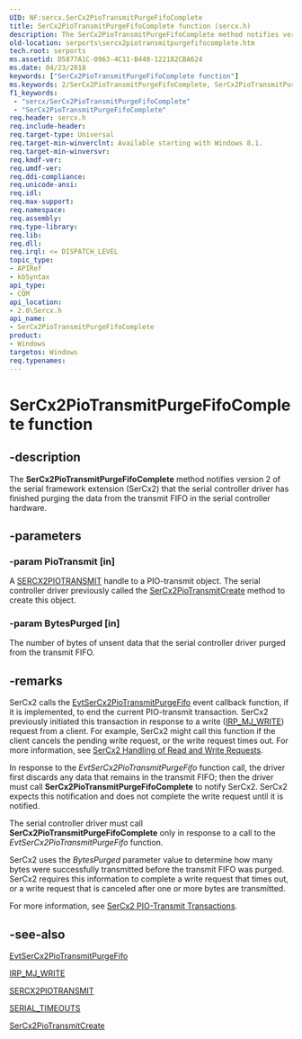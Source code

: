 ```yaml
---
UID: NF:sercx.SerCx2PioTransmitPurgeFifoComplete
title: SerCx2PioTransmitPurgeFifoComplete function (sercx.h)
description: The SerCx2PioTransmitPurgeFifoComplete method notifies version 2 of the serial framework extension (SerCx2) that the serial controller driver has finished purging the data from the transmit FIFO in the serial controller hardware.
old-location: serports\sercx2piotransmitpurgefifocomplete.htm
tech.root: serports
ms.assetid: D5877A1C-0963-4C11-B440-122182CBA624
ms.date: 04/23/2018
keywords: ["SerCx2PioTransmitPurgeFifoComplete function"]
ms.keywords: 2/SerCx2PioTransmitPurgeFifoComplete, SerCx2PioTransmitPurgeFifoComplete, SerCx2PioTransmitPurgeFifoComplete method [Serial Ports], serports.sercx2piotransmitpurgefifocomplete
f1_keywords:
 - "sercx/SerCx2PioTransmitPurgeFifoComplete"
 - "SerCx2PioTransmitPurgeFifoComplete"
req.header: sercx.h
req.include-header: 
req.target-type: Universal
req.target-min-winverclnt: Available starting with Windows 8.1.
req.target-min-winversvr: 
req.kmdf-ver: 
req.umdf-ver: 
req.ddi-compliance: 
req.unicode-ansi: 
req.idl: 
req.max-support: 
req.namespace: 
req.assembly: 
req.type-library: 
req.lib: 
req.dll: 
req.irql: <= DISPATCH_LEVEL
topic_type:
- APIRef
- kbSyntax
api_type:
- COM
api_location:
- 2.0\Sercx.h
api_name:
- SerCx2PioTransmitPurgeFifoComplete
product:
- Windows
targetos: Windows
req.typenames: 
---
```


# SerCx2PioTransmitPurgeFifoComplete function


## -description


The <b>SerCx2PioTransmitPurgeFifoComplete</b> method notifies version 2 of the serial framework extension (SerCx2) that the serial controller driver has finished purging the data from the transmit FIFO in the serial controller hardware.


## -parameters




### -param PioTransmit [in]

A <a href="https://docs.microsoft.com/windows-hardware/drivers/serports/sercx2-object-handles">SERCX2PIOTRANSMIT</a> handle to a PIO-transmit object. The serial controller driver previously called the <a href="https://docs.microsoft.com/windows-hardware/drivers/ddi/sercx/nf-sercx-sercx2piotransmitcreate">SerCx2PioTransmitCreate</a> method to create this object.


### -param BytesPurged [in]

The number of bytes of unsent data that the serial controller driver purged from the transmit FIFO.


## -remarks



SerCx2 calls the <a href="https://docs.microsoft.com/windows-hardware/drivers/ddi/sercx/nc-sercx-evt_sercx2_pio_transmit_purge_fifo">EvtSerCx2PioTransmitPurgeFifo</a> event callback function, if it is implemented, to end the current PIO-transmit transaction. SerCx2 previously initiated this transaction in response to a write (<a href="https://docs.microsoft.com/windows-hardware/drivers/kernel/irp-mj-write">IRP_MJ_WRITE</a>) request from a client. For example, SerCx2 might call this function if the client cancels the pending write request, or the write request times out. For more information, see <a href="https://docs.microsoft.com/previous-versions/hh406672(v=vs.85)">SerCx2 Handling of Read and Write Requests</a>.

In response to the <i>EvtSerCx2PioTransmitPurgeFifo</i> function call, the driver first discards any data that remains in the transmit FIFO; then the driver must call <b>SerCx2PioTransmitPurgeFifoComplete</b> to notify SerCx2. SerCx2 expects this notification and does not complete the write request until it is notified.

The serial controller driver must call <b>SerCx2PioTransmitPurgeFifoComplete</b> only in response to a call to the <i>EvtSerCx2PioTransmitPurgeFifo</i> function.

SerCx2 uses the <i>BytesPurged</i> parameter value to determine how many bytes were successfully transmitted before the transmit FIFO was purged. SerCx2 requires this information to complete a write request that times out, or a write request that is canceled after one or more bytes are transmitted.

For more information, see <a href="https://docs.microsoft.com/previous-versions/dn265336(v=vs.85)">SerCx2 PIO-Transmit Transactions</a>.




## -see-also




<a href="https://docs.microsoft.com/windows-hardware/drivers/ddi/sercx/nc-sercx-evt_sercx2_pio_transmit_purge_fifo">EvtSerCx2PioTransmitPurgeFifo</a>



<a href="https://docs.microsoft.com/windows-hardware/drivers/kernel/irp-mj-write">IRP_MJ_WRITE</a>



<a href="https://docs.microsoft.com/windows-hardware/drivers/serports/sercx2-object-handles">SERCX2PIOTRANSMIT</a>



<a href="https://docs.microsoft.com/windows-hardware/drivers/ddi/ntddser/ns-ntddser-_serial_timeouts">SERIAL_TIMEOUTS</a>



<a href="https://docs.microsoft.com/windows-hardware/drivers/ddi/sercx/nf-sercx-sercx2piotransmitcreate">SerCx2PioTransmitCreate</a>
 

 

